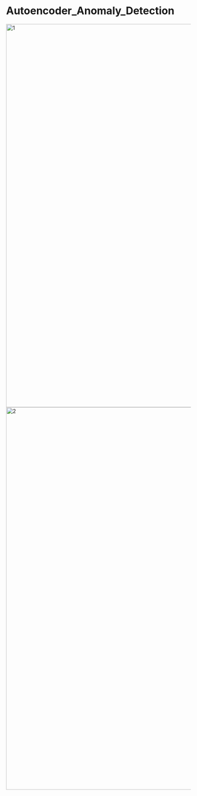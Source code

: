 # Autoencoder_Anomaly_Detection

<img width="1043" alt="1" src="https://user-images.githubusercontent.com/61678329/193456185-3770a1d4-464c-4ded-8bb2-4420c03ac5fb.png">


<img width="1041" alt="2" src="https://user-images.githubusercontent.com/61678329/193456248-015b2a4f-5627-42ab-a350-1dd4a7a4b08e.png">

